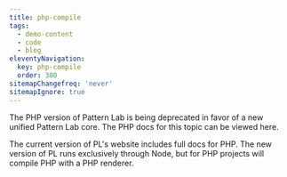 ```yaml
---
title: php-compile
tags:
  - demo-content
  - code
  - blog
eleventyNavigation:
  key: php-compile
  order: 300
sitemapChangefreq: 'never'
sitemapIgnore: true
---
```


The PHP version of Pattern Lab is being deprecated in favor of a new unified Pattern Lab core. The PHP docs for this topic can be viewed here.

The current version of PL's website includes full docs for PHP. The new version of PL runs exclusively through Node, but for PHP projects will compile PHP with a PHP renderer.
